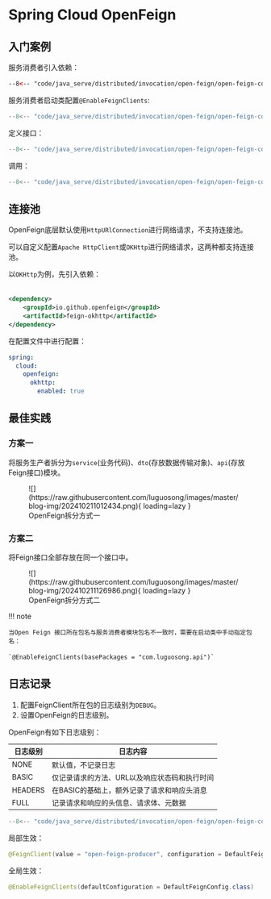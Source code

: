 # Spring Cloud OpenFeign

## 入门案例

服务消费者引入依赖：

``` xml title="pom.xml"
--8<-- "code/java_serve/distributed/invocation/open-feign/open-feign-consumer/pom.xml"
```

服务消费者启动类配置`@EnableFeignClients`:

``` java title="OpenFeignConsumerApplication.java"
--8<-- "code/java_serve/distributed/invocation/open-feign/open-feign-consumer/src/main/java/com/luguosong/openfeignconsumer/OpenFeignConsumerApplication.java"
```

定义接口：

``` java title="ProducerClient.java"
--8<-- "code/java_serve/distributed/invocation/open-feign/open-feign-consumer/src/main/java/com/luguosong/openfeignconsumer/client/ProducerClient.java"
```

调用：

``` java title="TestController.java"
--8<-- "code/java_serve/distributed/invocation/open-feign/open-feign-consumer/src/main/java/com/luguosong/openfeignconsumer/controller/TestController.java"
```

## 连接池

OpenFeign底层默认使用`HttpURlConnection`进行网络请求，不支持连接池。

可以自定义配置`Apache HttpClient`或`OKHttp`进行网络请求，这两种都支持连接池。

以`OKHttp`为例，先引入依赖：

```xml

<dependency>
    <groupId>io.github.openfeign</groupId>
    <artifactId>feign-okhttp</artifactId>
</dependency>
```

在配置文件中进行配置：

```yaml
spring:
  cloud:
    openfeign:
      okhttp:
        enabled: true
```

## 最佳实践

### 方案一

将服务生产者拆分为`service`(业务代码)、`dto`(存放数据传输对象)、`api`(存放Feign接口)模块。

<figure markdown="span">
  ![](https://raw.githubusercontent.com/luguosong/images/master/blog-img/202410211012434.png){ loading=lazy }
  <figcaption>OpenFeign拆分方式一</figcaption>
</figure>

### 方案二

将Feign接口全部存放在同一个接口中。

<figure markdown="span">
  ![](https://raw.githubusercontent.com/luguosong/images/master/blog-img/202410211126986.png){ loading=lazy }
  <figcaption>OpenFeign拆分方式二</figcaption>
</figure>

!!! note

	当Open Feign 接口所在包名与服务消费者模块包名不一致时，需要在启动类中手动指定包名：

	`@EnableFeignClients(basePackages = "com.luguosong.api")`

## 日志记录

1. 配置FeignClient所在包的日志级别为`DEBUG`。
2. 设置OpenFeign的日志级别。

OpenFeign有如下日志级别：

| 日志级别    | 日志内容                     |
|---------|--------------------------|
| NONE    | 默认值，不记录日志                |
| BASIC   | 仅记录请求的方法、URL以及响应状态码和执行时间 |
| HEADERS | 在BASIC的基础上，额外记录了请求和响应头消息 |
| FULL    | 记录请求和响应的头信息、请求体、元数据      |

``` java title="DefaultFeignConfig.java"
--8<-- "code/java_serve/distributed/invocation/open-feign/open-feign-consumer/src/main/java/com/luguosong/openfeignconsumer/config/DefaultFeignConfig.java"
```

局部生效：

```java
@FeignClient(value = "open-feign-producer", configuration = DefaultFeignConfig.class)
```

全局生效：

```java
@EnableFeignClients(defaultConfiguration = DefaultFeignConfig.class)
```

